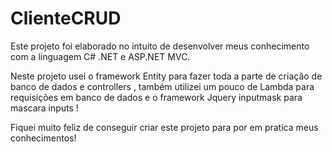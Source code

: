 # ClienteCRUD


Este projeto foi elaborado no intuito de desenvolver meus conhecimento com a linguagem C# .NET e ASP.NET MVC.

Neste projeto usei o framework Entity para fazer toda a parte de criação de banco de dados e controllers , também utilizei um pouco de Lambda para requisições em banco de dados e 
o framework Jquery inputmask para mascara inputs !

Fiquei muito feliz de conseguir criar este projeto para por em pratica meus conhecimentos!
